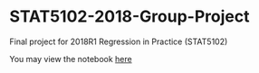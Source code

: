 # STAT5102-2018-Group-Project
Final project for 2018R1 Regression in Practice (STAT5102)

You may view the notebook [here](https://nbviewer.jupyter.org/github/emailyc/STAT5102-2018-Group-Project/blob/master/5102%20Project.ipynb?flush_cache=true)
